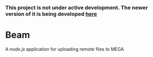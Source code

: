 ### This project is not under active development. The newer version of it is being developed [here](https://github.com/prashanthca/syncer)
# Beam
A *node.js* application for uploading remote files to MEGA
